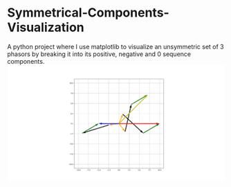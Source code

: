 # Symmetrical-Components-Visualization
A python project where I use matplotlib to visualize an unsymmetric set of 3 phasors by breaking it into its positive, negative and 0 sequence components.
![Example_1](https://github.com/BJohnson98/Symmetrical-Components-Visualization/blob/master/Examples/example_1.png)
